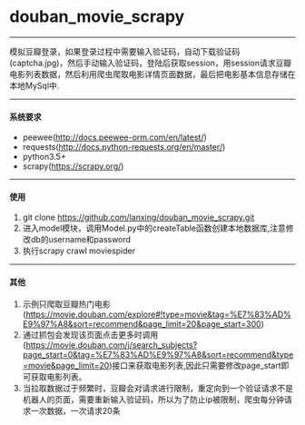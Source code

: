 # douban_movie_scrapy

---
模拟豆瓣登录，如果登录过程中需要输入验证码，自动下载验证码(captcha.jpg)，然后手动输入验证码，登陆后获取session，用session请求豆瓣电影列表数据，然后利用爬虫爬取电影详情页面数据，最后把电影基本信息存储在本地MySql中.

---
#### 系统要求
+ peewee(http://docs.peewee-orm.com/en/latest/)
+ requests(http://docs.python-requests.org/en/master/)
+ python3.5+
+ scrapy(https://scrapy.org/)

---
#### 使用
1. git clone https://github.com/lanxing/douban_movie_scrapy.git
2. 进入model模块，调用Model.py中的createTable函数创建本地数据库,注意修改db的username和password
3. 执行scrapy crawl moviespider

---
#### 其他
1. 示例只爬取豆瓣热门电影(https://movie.douban.com/explore#!type=movie&tag=%E7%83%AD%E9%97%A8&sort=recommend&page_limit=20&page_start=300)
2. 通过抓包会发现该页面点击更多时调用(https://movie.douban.com/j/search_subjects?page_start=0&tag=%E7%83%AD%E9%97%A8&sort=recommend&type=movie&page_limit=20)接口来获取电影列表,因此只需要修改page_start即可获取电影列表。
3. 当拉取数据过于频繁时，豆瓣会对请求进行限制，重定向到一个验证请求不是机器人的页面，需要重新输入验证码，所以为了防止ip被限制，爬虫每分钟请求一次数据，一次请求20条

